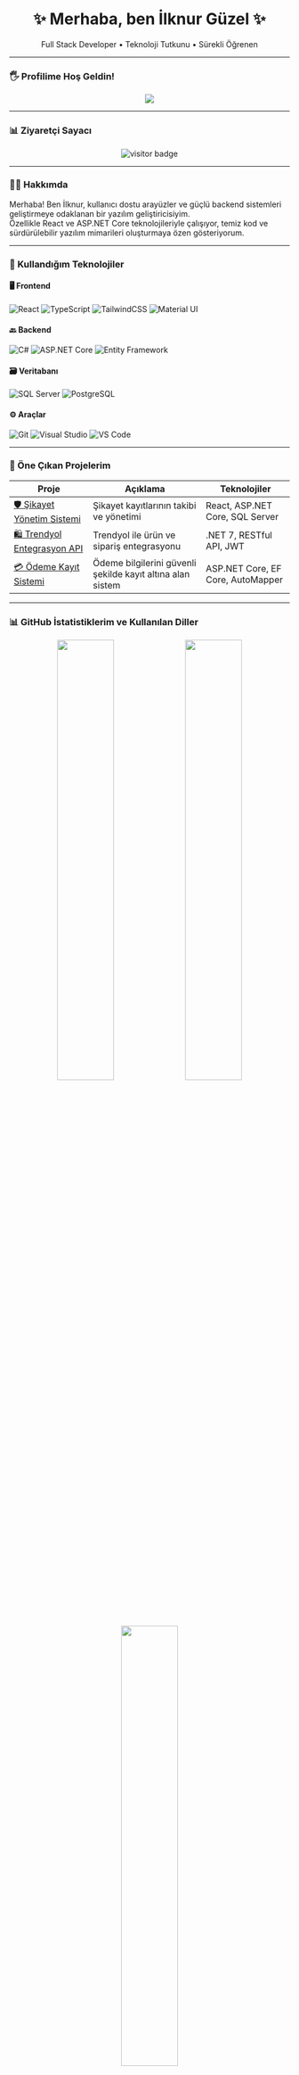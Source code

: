 <h1 align="center">✨ Merhaba, ben İlknur Güzel ✨</h1>
<p align="center">
  Full Stack Developer • Teknoloji Tutkunu • Sürekli Öğrenen
</p>

---

### 🖐️ Profilime Hoş Geldin!
<p align="center">
  <img src="https://readme-typing-svg.herokuapp.com?color=DD66CC&size=25&center=true&vCenter=true&width=450&lines=Merhaba+ben+İlknur!;Full+Stack+Developer;React+%2F+.NET+Core+Tutkunu;Projelerimi+incelemeyi+unutma!" />
</p>

---

### 📊 Ziyaretçi Sayacı
<p align="center">
  <img src="https://komarev.com/ghpvc/?username=ilknrgzll&label=Ziyaretçi+Sayısı&color=blue&style=flat" alt="visitor badge"/>
</p>

---

### 👩‍💻 Hakkımda
Merhaba! Ben İlknur, kullanıcı dostu arayüzler ve güçlü backend sistemleri geliştirmeye odaklanan bir yazılım geliştiricisiyim.  
Özellikle React ve ASP.NET Core teknolojileriyle çalışıyor, temiz kod ve sürdürülebilir yazılım mimarileri oluşturmaya özen gösteriyorum.

---

### 🔧 Kullandığım Teknolojiler

#### 🖥️ Frontend
![React](https://img.shields.io/badge/-React-20232A?style=flat&logo=react)
![TypeScript](https://img.shields.io/badge/-TypeScript-3178C6?style=flat&logo=typescript)
![TailwindCSS](https://img.shields.io/badge/-TailwindCSS-06B6D4?style=flat&logo=tailwind-css)
![Material UI](https://img.shields.io/badge/-MUI-007FFF?style=flat&logo=mui)

#### 🔙 Backend
![C#](https://img.shields.io/badge/-C%23-239120?style=flat&logo=c-sharp)
![ASP.NET Core](https://img.shields.io/badge/-ASP.NET-512BD4?style=flat&logo=.net)
![Entity Framework](https://img.shields.io/badge/-Entity%20Framework-6DB33F?style=flat&logo=ef)

#### 🗃️ Veritabanı
![SQL Server](https://img.shields.io/badge/-SQL%20Server-CC2927?style=flat&logo=microsoft-sql-server)
![PostgreSQL](https://img.shields.io/badge/-PostgreSQL-4169E1?style=flat&logo=postgresql)

#### ⚙️ Araçlar
![Git](https://img.shields.io/badge/-Git-F05032?style=flat&logo=git)
![Visual Studio](https://img.shields.io/badge/-Visual%20Studio-5C2D91?style=flat&logo=visual-studio)
![VS Code](https://img.shields.io/badge/-VS%20Code-007ACC?style=flat&logo=visual-studio-code)

---

### 📌 Öne Çıkan Projelerim

| Proje | Açıklama | Teknolojiler |
|-------|----------|--------------|
| [🛡️ Şikayet Yönetim Sistemi](https://github.com/ilknrgzll/ComplaintProject) | Şikayet kayıtlarının takibi ve yönetimi | React, ASP.NET Core, SQL Server |
| [🛍️ Trendyol Entegrasyon API](https://github.com/ilknrgzll/TrendyolAPI) | Trendyol ile ürün ve sipariş entegrasyonu | .NET 7, RESTful API, JWT |
| [💳 Ödeme Kayıt Sistemi](https://github.com/ilknrgzll/OdemeKayitSistemi) | Ödeme bilgilerini güvenli şekilde kayıt altına alan sistem | ASP.NET Core, EF Core, AutoMapper |

---
### 📊 GitHub İstatistiklerim ve Kullanılan Diller

<p align="center">
  <img src="https://github-readme-stats.vercel.app/api?username=ilknrgzll&show_icons=true&theme=radical&hide_title=true" width="45%" />
  <img src="https://github-readme-stats.vercel.app/api/top-langs/?username=ilknrgzll&layout=compact&theme=radical" width="45%" />
</p>

<p align="center">
  <img src="https://github-readme-streak-stats.herokuapp.com/?user=ilknrgzll&theme=radical&hide_title=true" width="45%" />
</p>


### 📫 Bana Ulaşın

<p align="left">
  <a href="mailto:ilknrgzl99@gmail.com"><img src="https://img.shields.io/badge/E-posta-Gönder-EA4335?style=for-the-badge&logo=gmail&logoColor=white" /></a>
  <a href="https://linkedin.com/in/ilknrgzl"><img src="https://img.shields.io/badge/LinkedIn-Profili-0A66C2?style=for-the-badge&logo=linkedin&logoColor=white" /></a>
  <a href="https://github.com/ilknrgzll"><img src="https://img.shields.io/badge/GitHub-Profil-181717?style=for-the-badge&logo=github&logoColor=white" /></a>
</p>

---

<p align="center">💡 "Kod, düşünen bir zihnin sanatıdır." 💡</p>
